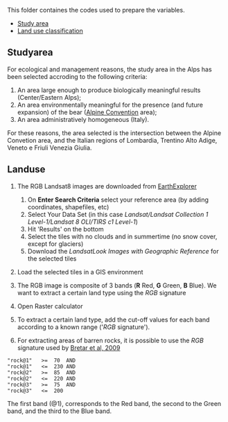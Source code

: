 This folder containes the codes used to prepare the variables.

* [Study area](#Studyarea)
* [Land use classification](#Landuse)

## Studyarea
For ecological and management reasons, the study area in the Alps has been selected accroding to the following criteria:  
1. An area large enough to produce biologically meaningful results (Center/Eastern Alps);
2. An area environmentally meaningful for the presence (and future expansion) of the bear ([Alpine Convention](http://www.alpconv.org/it/convention/default.html) area);
3. An area administratively homogeneous (Italy).

For these reasons, the area selected is the intersection between the Alpine Convetion area, and the Italian regions of Lombardia, Trentino Alto Adige, Veneto e Friuli Venezia Giulia.



## Landuse

1. The RGB Landsat8 images are downloaded from [EarthExplorer](https://earthexplorer.usgs.gov/)
   1. On **Enter Search Criteria** select your reference area (by adding coordinates, shapefiles, etc)
   2. Select Your Data Set (in this case *Landsat/Landsat Collection 1 Level-1/Landsat 8 OLI/TIRS c1 Level-1*)
   3. Hit 'Results' on the bottom
   4. Select the tiles with no clouds and in summertime (no snow cover, except for glaciers)
   5. Download the *LandsatLook Images with Geographic Reference* for the selected tiles  
   
2. Load the selected tiles in a GIS environment
3. The RGB image is composite of 3 bands (**R** Red, **G** Green, **B** Blue). We want to extract a certain land type using the *RGB* signature
4. Open Raster calculator
5. To extract a certain land type, add the cut-off values for each band according to a known range ('*RGB* signature').
6. For extracting areas of barren rocks, it is possible to use the *RGB* signature used by [Bretar et al, 2009](https://www.hydrol-earth-syst-sci.net/13/1531/2009/)

```
"rock@1"   >=  70  AND 
"rock@1"   <=  230 AND
"rock@2"   >=  85  AND
"rock@2"   <=  220 AND
"rock@3"   >=  75  AND
"rock@3"   <=  200
```
The first band (@1), corresponds to the Red band, the second to the Green band, and the third to the Blue band.
